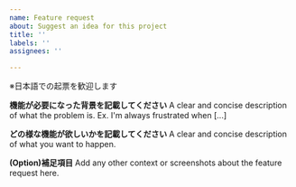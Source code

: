 ```yaml
---
name: Feature request
about: Suggest an idea for this project
title: ''
labels: ''
assignees: ''

---
```


※日本語での起票を歓迎します

**機能が必要になった背景を記載してください**
A clear and concise description of what the problem is. Ex. I'm always frustrated when [...]

**どの様な機能が欲しいかを記載してください**
A clear and concise description of what you want to happen.

**(Option)補足項目**
Add any other context or screenshots about the feature request here.
